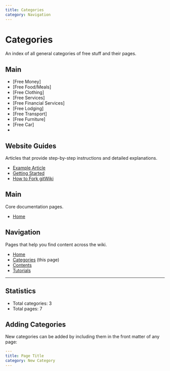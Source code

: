 ```yaml
---
title: Categories
category: Navigation
---
```


# Categories

An index of all general categories of free stuff and their pages.

## Main

 - [Free Money]
 - [Free Food/Meals]
 - [Free Clothing]
 - [Free Services]
 - [Free Financial Services]
 - [Free Lodging]
 - [Free Transport]
 - [Free Furniture]
 - [Free Car]
 - 

## Website Guides

Articles that provide step-by-step instructions and detailed explanations.

- [Example Article](/example-article)
- [Getting Started](/getting-started)
- [How to Fork gitWiki](/how-to-fork)

## Main

Core documentation pages.

- [Home](/)

## Navigation

Pages that help you find content across the wiki.

- [Home](/)
- [Categories](/categories) (this page)
- [Contents](/contents)
- [Tutorials](/tutorials)

---

## Statistics

- Total categories: 3
- Total pages: 7

## Adding Categories

New categories can be added by including them in the front matter of any page:

```yaml
---
title: Page Title
category: New Category
---
```
